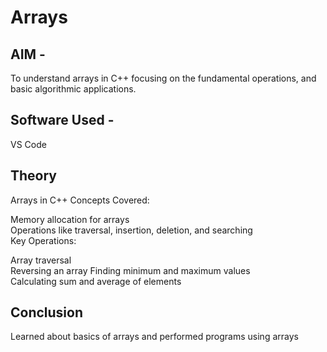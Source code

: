 # Arrays

## AIM - 
To understand arrays in C++ focusing on the fundamental operations, and basic algorithmic applications.  

## Software Used - 
VS Code

## Theory

Arrays in C++
Concepts Covered:  

Memory allocation for arrays    
Operations like traversal, insertion, deletion, and searching    
Key Operations:    

Array traversal  
Reversing an array
Finding minimum and maximum values  
Calculating sum and average of elements 



## Conclusion
Learned about basics of arrays and performed programs using arrays

